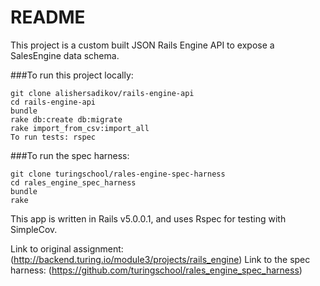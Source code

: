 # README

This project is a custom built JSON Rails Engine API to expose a SalesEngine data schema.


###To run this project locally:

```
git clone alishersadikov/rails-engine-api
cd rails-engine-api
bundle
rake db:create db:migrate
rake import_from_csv:import_all
To run tests: rspec
```



###To run the spec harness:
```
git clone turingschool/rales-engine-spec-harness
cd rales_engine_spec_harness
bundle
rake
```


This app is written in Rails v5.0.0.1, and uses Rspec for testing with SimpleCov.

Link to original assignment: (http://backend.turing.io/module3/projects/rails_engine)
Link to the spec harness: (https://github.com/turingschool/rales_engine_spec_harness)
